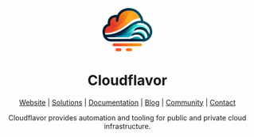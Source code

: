 <div align="center">
  <img src="https://raw.githubusercontent.com/cloudflavor/.github/main/profile/assets/cloudflavor.svg" width="100" alt="cloudflavor">
</div>

<h1 align="center">Cloudflavor</h1>

<div align="center">
    <a href="https://cloudflavor.io">Website</a> | <a href="https://cloudflavor.io/solutions">Solutions</a> | <a href="https://cloudflavor.io/docs">Documentation</a> | <a href="https://cloudflavor.io/blog">Blog</a> | <a href="https://cloudflavor.io/community">Community</a> | <a href="https://cloudflavor.io/contact">Contact</a>
</div>


<p align="center">
    Cloudflavor provides automation and tooling for public and private cloud infrastructure.
</p>
